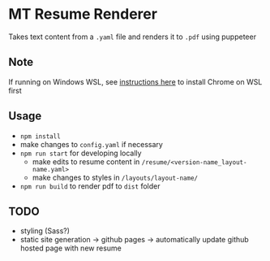 # MT Resume Renderer
Takes text content from a `.yaml` file and renders it to `.pdf` using puppeteer

## Note
If running on Windows WSL, see [instructions here](https://github.com/puppeteer/puppeteer/blob/main/docs/troubleshooting.md#running-puppeteer-on-wsl-windows-subsystem-for-linux) to install Chrome on WSL first

## Usage
- `npm install`
- make changes to `config.yaml` if necessary
- `npm run start` for developing locally
    - make edits to resume content in `/resume/<version-name_layout-name.yaml>`
    - make changes to styles in `/layouts/layout-name/`
- `npm run build` to render pdf to `dist` folder

## TODO
- styling (Sass?)
- static site generation -> github pages -> automatically update github hosted 
page with new resume